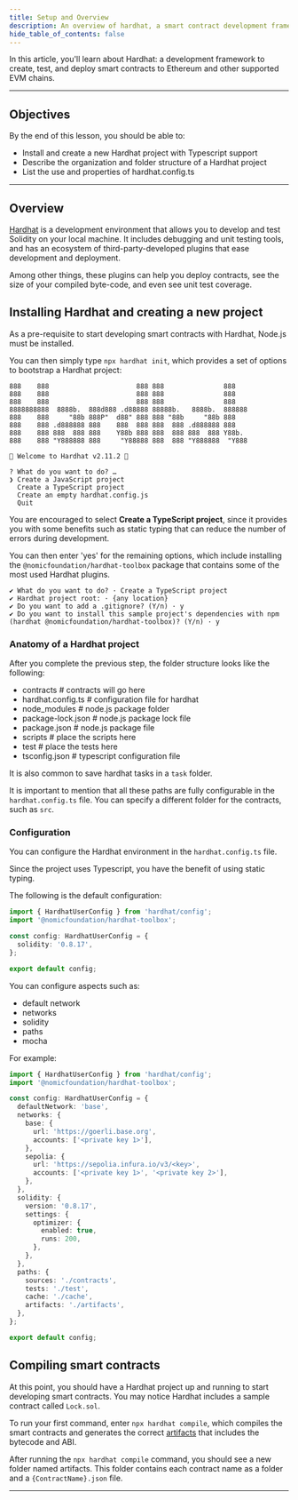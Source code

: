 ```yaml
---
title: Setup and Overview
description: An overview of hardhat, a smart contract development framework
hide_table_of_contents: false
---
```


In this article, you'll learn about Hardhat: a development framework to create, test, and deploy smart contracts to Ethereum and other supported EVM chains.

---

## Objectives

By the end of this lesson, you should be able to:

- Install and create a new Hardhat project with Typescript support
- Describe the organization and folder structure of a Hardhat project
- List the use and properties of hardhat.config.ts

---

## Overview

[Hardhat] is a development environment that allows you to develop and test Solidity on your local machine. It includes debugging and unit testing tools, and has an ecosystem of third-party-developed plugins that ease development and deployment.

Among other things, these plugins can help you deploy contracts, see the size of your compiled byte-code, and even see unit test coverage.

## Installing Hardhat and creating a new project

As a pre-requisite to start developing smart contracts with Hardhat, Node.js must be installed.

You can then simply type `npx hardhat init`, which provides a set of options to bootstrap a Hardhat project:

```
888    888                      888 888               888
888    888                      888 888               888
888    888                      888 888               888
8888888888  8888b.  888d888 .d88888 88888b.   8888b.  888888
888    888     "88b 888P"  d88" 888 888 "88b     "88b 888
888    888 .d888888 888    888  888 888  888 .d888888 888
888    888 888  888 888    Y88b 888 888  888 888  888 Y88b.
888    888 "Y888888 888     "Y88888 888  888 "Y888888  "Y888

👷 Welcome to Hardhat v2.11.2 👷‍

? What do you want to do? …
❯ Create a JavaScript project
  Create a TypeScript project
  Create an empty hardhat.config.js
  Quit
```

You are encouraged to select **Create a TypeScript project**, since it provides you with some benefits such as static typing that can reduce the number of errors during development.

You can then enter 'yes' for the remaining options, which include installing the `@nomicfoundation/hardhat-toolbox` package that contains some of the most used Hardhat plugins.

```
✔ What do you want to do? · Create a TypeScript project
✔ Hardhat project root: · {any location}
✔ Do you want to add a .gitignore? (Y/n) · y
✔ Do you want to install this sample project's dependencies with npm (hardhat @nomicfoundation/hardhat-toolbox)? (Y/n) · y
```

### Anatomy of a Hardhat project

After you complete the previous step, the folder structure looks like the following:

- contracts # contracts will go here
- hardhat.config.ts # configuration file for hardhat
- node_modules # node.js package folder
- package-lock.json # node.js package lock file
- package.json # node.js package file
- scripts # place the scripts here
- test # place the tests here
- tsconfig.json # typescript configuration file

It is also common to save hardhat tasks in a `task` folder.

It is important to mention that all these paths are fully configurable in the `hardhat.config.ts` file. You can specify a different folder for the contracts, such as `src`.

### Configuration

You can configure the Hardhat environment in the `hardhat.config.ts` file.

Since the project uses Typescript, you have the benefit of using static typing.

The following is the default configuration:

```typescript
import { HardhatUserConfig } from 'hardhat/config';
import '@nomicfoundation/hardhat-toolbox';

const config: HardhatUserConfig = {
  solidity: '0.8.17',
};

export default config;
```

You can configure aspects such as:

- default network
- networks
- solidity
- paths
- mocha

For example:

```typescript
import { HardhatUserConfig } from 'hardhat/config';
import '@nomicfoundation/hardhat-toolbox';

const config: HardhatUserConfig = {
  defaultNetwork: 'base',
  networks: {
    base: {
      url: 'https://goerli.base.org',
      accounts: ['<private key 1>'],
    },
    sepolia: {
      url: 'https://sepolia.infura.io/v3/<key>',
      accounts: ['<private key 1>', '<private key 2>'],
    },
  },
  solidity: {
    version: '0.8.17',
    settings: {
      optimizer: {
        enabled: true,
        runs: 200,
      },
    },
  },
  paths: {
    sources: './contracts',
    tests: './test',
    cache: './cache',
    artifacts: './artifacts',
  },
};

export default config;
```

## Compiling smart contracts

At this point, you should have a Hardhat project up and running to start developing smart contracts. You may notice Hardhat includes a sample contract called `Lock.sol`.

To run your first command, enter `npx hardhat compile`, which compiles the smart contracts and generates the correct [artifacts](https://hardhat.org/hardhat-runner/docs/advanced/artifacts) that includes the bytecode and ABI.

After running the `npx hardhat compile` command, you should see a new folder named artifacts. This folder contains each contract name as a folder and a
`{ContractName}.json` file.

---

[Solidity Docs]: https://docs.soliditylang.org/en/v0.8.17/
[Remix Project]: https://remix-project.org/
[Hardhat]: https://hardhat.org/
[Compilation Artifacts]: https://hardhat.org/hardhat-runner/docs/advanced/artifacts